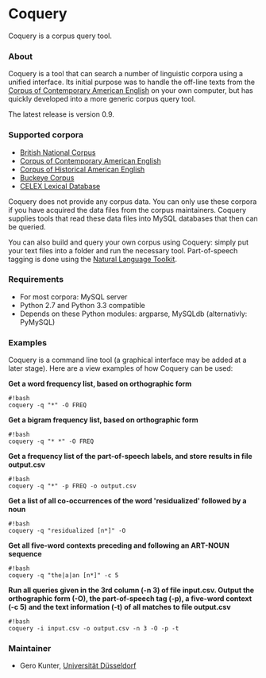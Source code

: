 # Coquery #

Coquery is a corpus query tool.

### About ###
Coquery is a tool that can search a number of linguistic corpora using a unified interface. Its initial purpose was to handle the off-line texts from the [Corpus of Contemporary American English](http://corpus.byu.edu/coca/) on your own computer, but has quickly developed into a more generic corpus query tool.

The latest release is version 0.9. 

### Supported corpora ###
* [British National Corpus](http://www.natcorp.ox.ac.uk/)
* [Corpus of Contemporary American English](http://corpus.byu.edu/coca/)
* [Corpus of Historical American English](http://corpus.byu.edu/coha/)
* [Buckeye Corpus](http://buckeyecorpus.osu.edu/)
* [CELEX Lexical Database](https://catalog.ldc.upenn.edu/LDC96L14)

Coquery does not provide any corpus data. You can only use these corpora if you have acquired the data files from the corpus maintainers. Coquery supplies tools that read these data files into MySQL databases that then can be queried.

You can also build and query your own corpus using Coquery: simply put your text files into a folder and run the necessary tool. Part-of-speech tagging is done using the [Natural Language Toolkit](http://www.nltk.org/).

### Requirements ###

* For most corpora: MySQL server 
* Python 2.7 and Python 3.3 compatible
* Depends on these Python modules: argparse, MySQLdb (alternativly: PyMySQL)

### Examples ###

Coquery is a command line tool (a graphical interface may be added at a later stage). Here are a view examples of how Coquery can be used:

**Get a word frequency list, based on orthographic form**
```
#!bash
coquery -q "*" -O FREQ
```
**Get a bigram frequency list, based on orthographic form**
```
#!bash
coquery -q "* *" -O FREQ
```
**Get a frequency list of the part-of-speech labels, and store results in file output.csv**
```
#!bash
coquery -q "*" -p FREQ -o output.csv
```
**Get a list of all co-occurrences of the word 'residualized' followed by a noun**
```
#!bash
coquery -q "residualized [n*]" -O
```
**Get all five-word contexts preceding and following an ART-NOUN sequence**
```
#!bash
coquery -q "the|a|an [n*]" -c 5
```
**Run all queries given in the 3rd column (-n 3) of file input.csv. Output the orthographic form (-O), the part-of-speech tag (-p), a five-word context (-c 5) and the text information (-t) of all matches to file output.csv**
```
#!bash
coquery -i input.csv -o output.csv -n 3 -O -p -t
```

### Maintainer ###

* Gero Kunter, [Universität Düsseldorf](http://www.anglistik.hhu.de/sections/anglistik-iii-english-language-and-linguistics/facultystaff/detailseite-kunter.html)